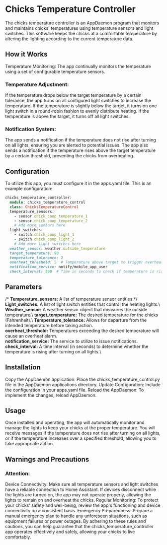 # Chicks Temperature Controller

The chicks temperature controller is an AppDaemon program that monitors and maintains chicks' temperatures using temperature sensors and light switches. This software keeps the chicks at a comfortable temperature by altering the lighting according to the current temperature data.

## How it Works

Temperature Monitoring: The app continually monitors the temperature using a set of configurable temperature sensors.

### Temperature Adjustment:

If the temperature drops below the target temperature by a certain tolerance, the app turns on all configured light switches to increase the temperature.
If the temperature is slightly below the target, it turns on one light switch in a round-robin fashion to evenly distribute heating.
If the temperature is above the target, it turns off all light switches.

### Notification System:

The app sends a notification if the temperature does not rise after turning on all lights, ensuring you are alerted to potential issues.
The app also sends a notification if the temperature rises above the target temperature by a certain threshold, preventing the chicks from overheating.

## Configuration

To utilize this app, you must configure it in the apps.yaml file. This is an example configuration:

```ruby
chicks_temperature_controller:
  module: chicks_temperature_control
  class: ChicksTemperatureControl
  temperature_sensors:
    - sensor.chick_coop_temperature_1
    - sensor.chick_coop_temperature_2
    # Add more sensors here
  light_switches:
    - switch.chick_coop_light_1
    - switch.chick_coop_light_2
    # Add more light switches here
  weather_sensor: weather.outside_temperature
  target_temperature: 90
  temperature_tolerance: 2
  overheat_threshold: 5  # Temperature above target to trigger overheat alert
  notification_service: notify/mobile_app_user
  check_interval: 300  # Time in seconds to check if temperature is rising (e.g., 300 seconds = 5 minutes)
```

## Parameters

/* ****Temperature_sensors:**** A list of temperature sensor entities.*/
****Light_switches:**** A list of light switch entities that control the heating lights.\\
****Weather_sensor:**** A weather sensor object that measures the outside temperature.\\
****target_temperature:**** The desired temperature for the chicks (Fahrenheit).\\
****Temperature_tolerance:**** Allows for departure from the intended temperature before taking action.\
****overheat_threshold:**** Temperatures exceeding the desired temperature will cause an overheat alarm.\
****notification_service:**** The service to utilize to issue notifications.\
****check_interval:**** A time interval (in seconds) to determine whether the temperature is rising after turning on all lights.\\

## Installation

Copy the AppDaemon application: Place the chicks_temperature_control.py file in the AppDaemon applications directory.
Update Configuration: Include the configuration in your apps.yaml file.
Reload the AppDaemon: To implement the changes, reload AppDaemon.

## Usage

Once installed and operating, the app will automatically monitor and manage the lights to keep your chicks at the proper temperature. You will receive messages if the temperature does not rise after turning on all lights, or if the temperature increases over a specified threshold, allowing you to take appropriate action.

## Warnings and Precautions

### Attention:

Device Connectivity: Make sure all temperature sensors and light switches have a reliable connection to Home Assistant. If devices disconnect while the lights are turned on, the app may not operate properly, allowing the lights to remain on and overheat the chicks.
Regular Monitoring: To protect your chicks' safety and well-being, review the app's functioning and device connectivity on a consistent basis.
Emergency Preparedness: Prepare a manual emergency plan to handle any unforeseen situations, such as equipment failures or power outages.
By adhering to these rules and cautions, you can help guarantee that the chicks_temperature_controller app operates effectively and safely, allowing your chicks to live comfortably.
